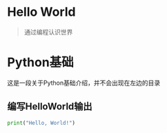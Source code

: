 # Hello World
> 通过编程认识世界

# Python基础
这是一段关于Python基础介绍，并不会出现在左边的目录

## 编写HelloWorld输出
```python
print("Hello, World!")
```